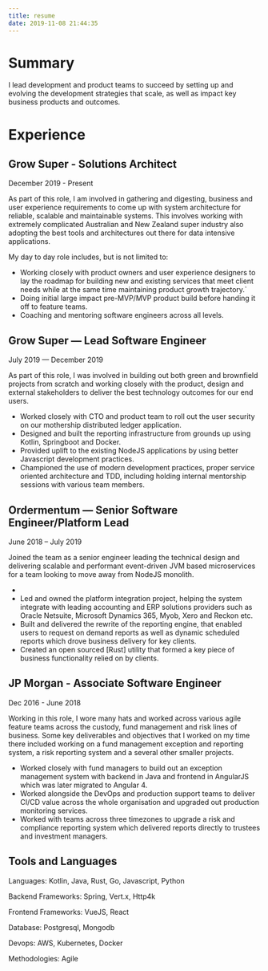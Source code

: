 ```yaml
---
title: resume
date: 2019-11-08 21:44:35
---
```


# Summary

I lead development and product teams to succeed by setting up and evolving the development strategies that scale, as well as impact key business products and outcomes. 

# Experience

## Grow Super - Solutions Architect
December 2019 - Present

As part of this role, I am involved in gathering and digesting, business and user experience requirements to come up with system architecture for reliable, scalable and maintainable systems. This involves working with extremely complicated Australian and New Zealand super industry also adopting the best tools and architectures out there for data intensive applications.

My day to day role includes, but is not limited to:

- Working closely with product owners and user experience designers to lay the roadmap for building new and existing services that meet client needs while at the same time maintaining product growth trajectory.`
- Doing initial large impact pre-MVP/MVP product build before handing it off to feature teams.
- Coaching and mentoring software engineers across all levels.

## Grow Super — Lead Software Engineer
July 2019 — December 2019

As part of this role, I was involved in building out both green and brownfield projects from scratch and working closely with the product, design and external stakeholders to deliver the best technology outcomes for our end users.

- Worked closely with CTO and product team to roll out the user security on our mothership distributed ledger application.
- Designed and built the reporting infrastructure from grounds up using Kotlin, Springboot and Docker.
- Provided uplift to the existing NodeJS applications by using better Javascript development practices.
- Championed the use of modern development practices, proper service oriented architecture and TDD, including holding internal mentorship sessions with various team members.

## Ordermentum — Senior Software Engineer/Platform Lead
June 2018 – July 2019 

Joined the team as a senior engineer leading the technical design and delivering scalable and performant event-driven JVM based microservices for a team looking to move away from NodeJS monolith.

- 
- Led and owned the platform integration project, helping the system integrate with leading accounting and ERP solutions providers such as Oracle Netsuite, Microsoft Dynamics 365, Myob, Xero and Reckon etc.
- Built and delivered the rewrite of the reporting engine, that enabled users to request on demand reports as well as dynamic scheduled reports which drove business delivery for key clients.
- Created an open sourced [Rust] utility that formed a key piece of business functionality relied on by clients.

## JP Morgan - Associate Software Engineer
Dec 2016 - June 2018

Working in this role, I wore many hats and worked across various agile feature teams across the custody, fund management and risk lines of business. Some key deliverables and objectives that I worked on my time there included working on a fund management exception and reporting system, a risk reporting system and a several other smaller projects.

- Worked closely with fund managers to build out an exception management system with backend in Java and frontend in AngularJS which was later migrated to Angular 4.
- Worked alongside the DevOps and production support teams to deliver CI/CD value across the whole organisation and upgraded out production monitoring services.
- Worked with teams across three timezones to upgrade a risk and compliance reporting system which delivered reports directly to trustees and investment managers.

## Tools and Languages

Languages: Kotlin, Java, Rust, Go, Javascript, Python

Backend Frameworks: Spring, Vert.x, Http4k

Frontend Frameworks: VueJS, React

Database: Postgresql, Mongodb

Devops: AWS, Kubernetes, Docker

Methodologies: Agile




